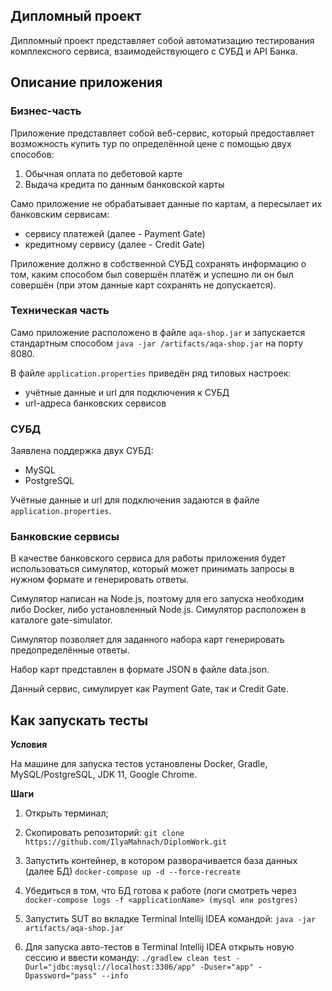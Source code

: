 ## Дипломный проект   

Дипломный проект представляет собой автоматизацию тестирования комплексного сервиса, взаимодействующего с СУБД и API Банка.

## Описание приложения

### Бизнес-часть

Приложение представляет собой веб-сервис, который предоставляет возможность купить тур по определённой цене с помощью двух способов:

1. Обычная оплата по дебетовой карте
1. Выдача кредита по данным банковской карты

Само приложение не обрабатывает данные по картам, а пересылает их банковским сервисам:

* сервису платежей (далее - Payment Gate)
* кредитному сервису (далее - Credit Gate)

Приложение должно в собственной СУБД сохранять информацию о том, каким способом был совершён платёж и успешно ли он был совершён (при этом данные карт сохранять не допускается).

### Техническая часть

Само приложение расположено в файле `aqa-shop.jar` и запускается стандартным способом `java -jar /artifacts/aqa-shop.jar` на порту 8080.

В файле `application.properties` приведён ряд типовых настроек:

* учётные данные и url для подключения к СУБД
* url-адреса банковских сервисов

### СУБД

Заявлена поддержка двух СУБД:

* MySQL
* PostgreSQL

Учётные данные и url для подключения задаются в файле `application.properties`.

### Банковские сервисы

В качестве банковского сервиса для работы приложения будет использоваться симулятор, который может принимать запросы в нужном формате и генерировать ответы.

Симулятор написан на Node.js, поэтому для его запуска необходим либо Docker, либо установленный Node.js. Симулятор расположен в каталоге gate-simulator.

Симулятор позволяет для заданного набора карт генерировать предопределённые ответы.

Набор карт представлен в формате JSON в файле data.json.

Данный сервис, симулирует как Payment Gate, так и Credit Gate.

## Как запускать тесты

**Условия**

На машине для запуска тестов установлены Docker, Gradle, MySQL/PostgreSQL, JDK 11, Google Chrome.

**Шаги**

1. Открыть терминал;

2. Скопировать репозиторий: `git clone https://github.com/IlyaMahnach/DiplomWork.git`

3. Запустить контейнер, в котором разворачивается база данных (далее БД) `docker-compose up -d --force-recreate`

4. Убедиться в том, что БД готова к работе (логи смотреть через `docker-compose logs -f <applicationName> (mysql или postgres)`

5. Запустить SUT во вкладке Terminal Intellij IDEA командой: `java -jar artifacts/aqa-shop.jar`

6. Для запуска авто-тестов в Terminal Intellij IDEA открыть новую сессию и ввести команду: `./gradlew clean test -Durl="jdbc:mysql://localhost:3306/app" -Duser="app" -Dpassword="pass" --info`


